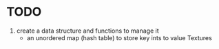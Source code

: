 # TODO


1. create a data structure and functions to manage it
	- an unordered map (hash table) to store key ints to value Textures
